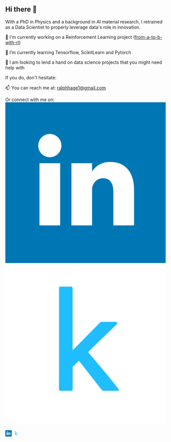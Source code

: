 ## Hi there 👋

With a PhD in Physics and a background in AI material research, I retrained as a Data Scientist to properly leverage data's role in innovation.

🔭 I'm currently working on a Reinforcement Learning project ([from-a-to-b-with-rl](https://github.com/rhage183/from-a-to-b-with-rl))

🌱 I’m currently learning Tensorflow, ScikitLearn and Pytorch

👯 I am looking to lend a hand on data science projects that you might need help with

If you do, don't hesitate:

📫 You can reach me at: ralphhage1@gmail.com

Or connect with me on: 
[![LinkedIn](https://raw.githubusercontent.com/edent/SuperTinyIcons/master/images/svg/linkedin.svg)](https://www.linkedin.com/in/ralph-el-hage-bb0301121/) 
[![Kaggle](https://raw.githubusercontent.com/edent/SuperTinyIcons/master/images/svg/kaggle.svg)](https://www.kaggle.com/ralphhage)

<!-- Adjusted sizes for LinkedIn and Kaggle logos -->
<a href="https://www.linkedin.com/in/ralph-el-hage-bb0301121/" target="_blank"><img src="https://raw.githubusercontent.com/edent/SuperTinyIcons/master/images/svg/linkedin.svg" alt="LinkedIn" width="20" height="20"></a>
<a href="https://www.kaggle.com/ralphhage" target="_blank"><img src="https://raw.githubusercontent.com/edent/SuperTinyIcons/master/images/svg/kaggle.svg" alt="Kaggle" width="20" height="20"></a>

<!--
**rhage183/rhage183** is a ✨ _special_ ✨ repository because its `README.md` (this file) appears on your GitHub profile.

Here are some ideas to get you started:

- 🔭 I’m currently working on ...
- 🌱 I’m currently learning ...
- 👯 I’m looking to collaborate on ...
- 🤔 I’m looking for help with ...
- 💬 Ask me about ...
- 📫 How to reach me: ...
- 😄 Pronouns: ...
- ⚡ Fun fact: ...
-->
